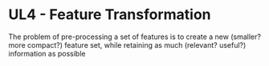 # UL4 - Feature Transformation

The problem of pre-processing a set of features is to create a new (smaller? more compact?) feature set, while retaining as much (relevant? useful?) information as possible